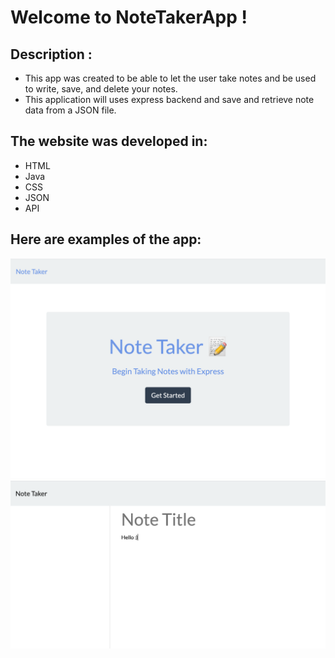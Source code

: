# Welcome to NoteTakerApp !
## Description :
* This app was created to be able to let the user take notes and be used to write, save, and delete your notes. 
* This application will uses express backend and save and retrieve note data from a JSON file.
## The website was developed in:
* HTML
* Java
* CSS
* JSON
* API

## Here are examples of the app:
![Image of Home page](Assets/NoteApp1.png)
![Image of Note Taking Pg](Assets/NoteApp2.png)

